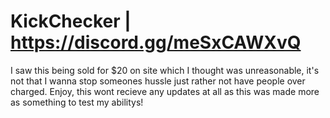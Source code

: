 # KickChecker | https://discord.gg/meSxCAWXvQ
I saw this being sold for $20 on site which I thought was unreasonable, it's not that I wanna stop someones hussle just rather not have people over charged.
Enjoy, this wont recieve any updates at all as this was made more as something to test my abilitys!
